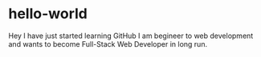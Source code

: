 # hello-world
Hey I have just started learning GitHub
I am begineer to web development and wants to become Full-Stack Web Developer in long run.
